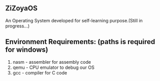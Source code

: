 ## ZiZoyaOS
An Operating System developed for self-learning purpose.(Still in progress...)
## Environment Requirements: (paths is required for windows)
1. nasm - assembler for assembly code
2. qemu - CPU emulator to debug our OS
3. gcc - compiler for C code